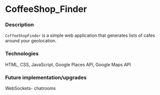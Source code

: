 # CoffeeShop_Finder

### Description
`CoffeeShopFinder` is a simple web application that generates lists of cafes around your geolocation. 

### Technologies
HTML, CSS, JavaScript, Google Places API, Google Maps API

### Future implementation/upgrades
WebSockets- chatrooms
